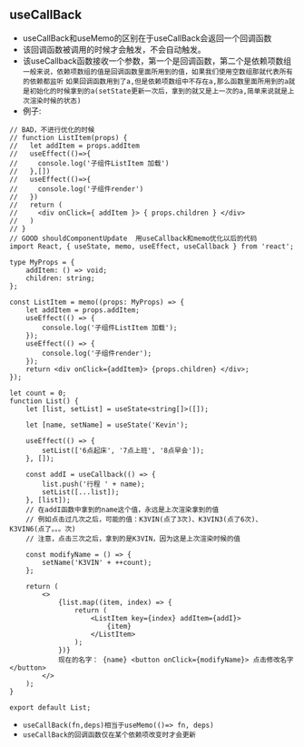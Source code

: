 ## useCallBack
* useCallBack和useMemo的区别在于useCallBack会返回一个回调函数
* 该回调函数被调用的时候才会触发，不会自动触发。
* 该useCallback函数接收一个参数，第一个是回调函数，第二个是依赖项数组
`一般来说，依赖项数组的值是回调函数里面所用到的值，如果我们使用空数组那就代表所有的依赖都监听`
`如果回调函数用到了a,但是依赖项数组中不存在a,那么函数里面所用到的a就是初始化的时候拿到的a(setState更新一次后，拿到的就又是上一次的a,简单来说就是上次渲染时候的状态)`
* 例子:
```tsx
// BAD，不进行优化的时候
// function ListItem(props) {
//   let addItem = props.addItem
//   useEffect(()=>{
//     console.log('子组件ListItem 加载')
//   },[])
//   useEffect(()=>{
//     console.log('子组件render')
//   })
//   return (
//     <div onClick={ addItem }> { props.children } </div>
//   )
// }
// GOOD shouldComponentUpdate  用useCallback和memo优化以后的代码
import React, { useState, memo, useEffect, useCallback } from 'react';

type MyProps = {
    addItem: () => void;
    children: string;
};

const ListItem = memo((props: MyProps) => {
    let addItem = props.addItem;
    useEffect(() => {
        console.log('子组件ListItem 加载');
    });
    useEffect(() => {
        console.log('子组件render');
    });
    return <div onClick={addItem}> {props.children} </div>;
});

let count = 0;
function List() {
    let [list, setList] = useState<string[]>([]);

    let [name, setName] = useState('Kevin');

    useEffect(() => {
        setList(['6点起床', '7点上班', '8点早会']);
    }, []);

    const addI = useCallback(() => {
        list.push('行程 ' + name);
        setList([...list]);
    }, [list]);
    // 在addI函数中拿到的name这个值，永远是上次渲染拿到的值
    // 例如点击过几次之后，可能的值：K3VIN(点了3次)、K3VIN3(点了6次)、K3VIN6(点了。。。次)
    // 注意，点击三次之后，拿到的是K3VIN，因为这是上次渲染时候的值
    
    const modifyName = () => {
        setName('K3VIN' + ++count);
    };

    return (
        <>
            {list.map((item, index) => {
                return (
                    <ListItem key={index} addItem={addI}>
                        {item}
                    </ListItem>
                );
            })}
            现在的名字： {name} <button onClick={modifyName}> 点击修改名字 </button>
        </>
    );
}

export default List;
```

*  `useCallBack(fn,deps)相当于useMemo(()=> fn, deps)`
* `useCallBack的回调函数仅在某个依赖项改变时才会更新`
